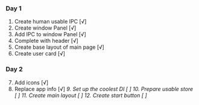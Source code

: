### Day 1
1. Create human usable IPC [√]
2. Create window Panel [√]
3. Add IPC to window Panel [√]
4. Complete with header [√]
5. Create base layout of main page [√]
6. Create user card [√]
### Day 2
7. Add icons [√]
8. Replace app info [√]
*9. Set up the coolest DI [ ]*
*10. Prepare usable store [ ]*
*11. Create main layout [ ]*
*12. Create start button [ ]*
